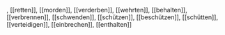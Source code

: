 , [[retten]], [[morden]], [[verderben]], [[wehrten]], [[behalten]], [[verbrennen]], [[schwenden]], [[schützen]], [[beschützen]], [[schütten]], [[verteidigen]], [[einbrechen]], [[enthalten]]